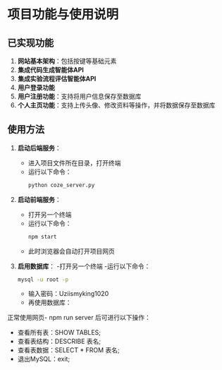 # 项目功能与使用说明

## 已实现功能

1. **网站基本架构**：包括按键等基础元素
2. **集成代码生成智能体API**
3. **集成实验流程评估智能体API**
4. **用户登录功能**
5. **用户注册功能**：支持将用户信息保存至数据库
6. **个人主页功能**：支持上传头像、修改资料等操作，并将数据保存至数据库

## 使用方法

1. **启动后端服务**：
   - 进入项目文件所在目录，打开终端
   - 运行以下命令：
     ```bash
     python coze_server.py
     ```

2. **启动前端服务**：
   - 打开另一个终端
   - 运行以下命令：
     ```bash
     npm start
     ```
   - 此时浏览器会自动打开项目网页

3. **启用数据库**：
   -打开另一个终端
   -运行以下命令：
     ```bash
     mysql -u root -p
     ```
   - 输入密码：Uziismyking1020
   - 再使用数据库：
  
  正常使用网页- npm run server
     后可进行以下操作：
   - 查看所有表：SHOW TABLES;
   - 查看表结构：DESCRIBE 表名;
   - 查看表数据：SELECT * FROM 表名;
   - 退出MySQL：exit;